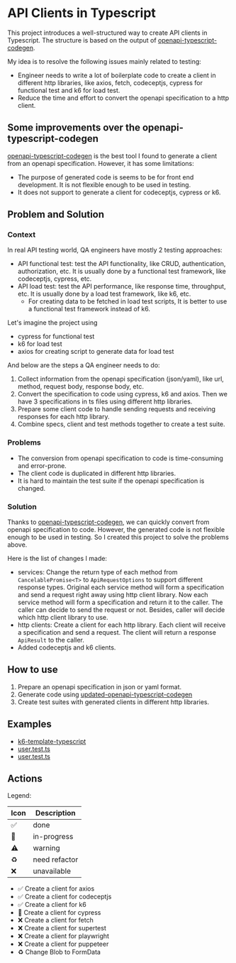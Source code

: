# API Clients in Typescript

This project introduces a well-structured way to create API clients in Typescript. The structure is based on the output
of [openapi-typescript-codegen](https://github.com/ferdikoomen/openapi-typescript-codegen).

My idea is to resolve the following issues mainly related to testing:

- Engineer needs to write a lot of boilerplate code to create a client in different http libraries, like axios, fetch,
  codeceptjs, cypress for functional test and k6 for load test.
- Reduce the time and effort to convert the openapi specification to a http client.

## Some improvements over the openapi-typescript-codegen

[openapi-typescript-codegen](https://github.com/ferdikoomen/openapi-typescript-codegen) is the best tool I found to
generate a client from an openapi specification. However, it has some limitations:

- The purpose of generated code is seems to be for front end development. It is not flexible enough to be used in
  testing.
- It does not support to generate a client for codeceptjs, cypress or k6.

## Problem and Solution

### Context

In real API testing world, QA engineers have mostly 2 testing approaches:

- API functional test: test the API functionality, like CRUD, authentication, authorization, etc. It is usually done by
  a functional test framework, like codeceptjs, cypress, etc.
- API load test: test the API performance, like response time, throughput, etc. It is usually done by a load test
  framework, like k6, etc.
    - For creating data to be fetched in load test scripts, It is better to use a functional test framework instead of
      k6.

Let's imagine the project using

- cypress for functional test
- k6 for load test
- axios for creating script to generate data for load test

And below are the steps a QA engineer needs to do:

1. Collect information from the openapi specification (json/yaml), like url, method, request body, response body, etc.
2. Convert the specification to code using cypress, k6 and axios. Then we have 3 specifications in ts files using
   different http libraries.
3. Prepare some client code to handle sending requests and receiving responses for each http library.
4. Combine specs, client and test methods together to create a test suite.

### Problems

- The conversion from openapi specification to code is time-consuming and error-prone.
- The client code is duplicated in different http libraries.
- It is hard to maintain the test suite if the openapi specification is changed.

### Solution

Thanks to [openapi-typescript-codegen](https://github.com/ferdikoomen/openapi-typescript-codegen), we can quickly
convert from openapi specification to code. However, the generated code is not flexible enough to be used in testing. So
I created this project to solve the problems above.

Here is the list of changes I made:

- services: Change the return type of each method from `CancelablePromise<T>` to `ApiRequestOptions` to support
  different response types. Original each service method will form a specification and send a request right away using
  http client library. Now each service method will form a specification and return it to the caller. The caller can
  decide to send the request or not. Besides, caller will decide which http client library to use.
- http clients: Create a client for each http library. Each client will receive a specification and send a request. The
  client will return a response `ApiResult` to the caller.
- Added codeceptjs and k6 clients.

## How to use

1. Prepare an openapi specification in json or yaml format.
2. Generate code using [updated-openapi-typescript-codegen](./openapi-typescript-codegen/README.md)
3. Create test suites with generated clients in different http libraries.

## Examples

- [k6-template-typescript](./examples/k6-template-typescript/README.md)
- [user.test.ts](tests/axios/axios.client.test.ts)
- [user.test.ts](tests/codeceptjs/codeceptjs.client.test.ts)

## Actions

Legend:

| Icon               | Description   |
|--------------------|---------------|
| :white_check_mark: | done          |
| :running:          | in-progress   |
| :warning:          | warning       |
| :recycle:          | need refactor |
| :x:                | unavailable   |



- :white_check_mark: Create a client for axios
- :white_check_mark: Create a client for codeceptjs
- :white_check_mark: Create a client for k6
- :running: Create a client for cypress
- :x: Create a client for fetch
- :x: Create a client for supertest
- :x: Create a client for playwright
- :x: Create a client for puppeteer
- :recycle: Change Blob to FormData
